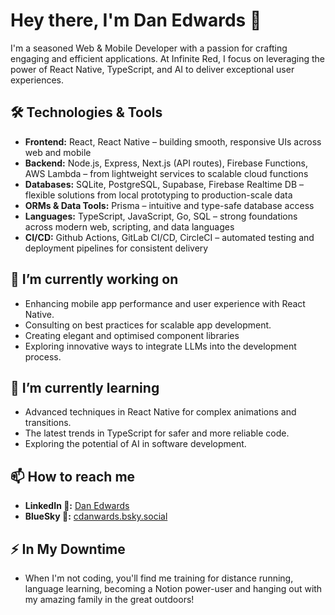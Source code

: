 # Hey there, I'm Dan Edwards 👋

I'm a seasoned Web & Mobile Developer with a passion for crafting engaging and efficient applications. At Infinite Red, I focus on leveraging the power of React Native, TypeScript, and AI to deliver exceptional user experiences.

## 🛠 Technologies & Tools

- **Frontend:** React, React Native – building smooth, responsive UIs across web and mobile  
- **Backend:** Node.js, Express, Next.js (API routes), Firebase Functions, AWS Lambda – from lightweight services to scalable cloud functions  
- **Databases:** SQLite, PostgreSQL, Supabase, Firebase Realtime DB – flexible solutions from local prototyping to production-scale data  
- **ORMs & Data Tools:** Prisma – intuitive and type-safe database access  
- **Languages:** TypeScript, JavaScript, Go, SQL – strong foundations across modern web, scripting, and data languages  
- **CI/CD:** Github Actions, GitLab CI/CD, CircleCI – automated testing and deployment pipelines for consistent delivery


## 🔭 I’m currently working on

- Enhancing mobile app performance and user experience with React Native.
- Consulting on best practices for scalable app development.
- Creating elegant and optimised component libraries
- Exploring innovative ways to integrate LLMs into the development process.

## 🌱 I’m currently learning

- Advanced techniques in React Native for complex animations and transitions.
- The latest trends in TypeScript for safer and more reliable code.
- Exploring the potential of AI in software development.

## 📫 How to reach me

- **LinkedIn 💼:** [Dan Edwards](https://www.linkedin.com/in/cdanwards/)
- **BlueSky 🦋:** [cdanwards.bsky.social](https://bsky.app/profile/cdanwards.bsky.social)

## ⚡ In My Downtime

- When I'm not coding, you'll find me training for distance running, language learning, becoming a Notion power-user and hanging out with my amazing family in the great outdoors!
